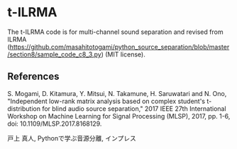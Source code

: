 # t-ILRMA
The t-ILRMA code is for multi-channel sound separation and revised from ILRMA (https://github.com/masahitotogami/python_source_separation/blob/master/section8/sample_code_c8_3.py) (MIT license).

## References
S. Mogami, D. Kitamura, Y. Mitsui, N. Takamune, H. Saruwatari and N. Ono, "Independent low-rank matrix analysis based on complex student's t-distribution for blind audio source separation," 2017 IEEE 27th International Workshop on Machine Learning for Signal Processing (MLSP), 2017, pp. 1-6, doi: 10.1109/MLSP.2017.8168129.

戸上 真人, Pythonで学ぶ音源分離, インプレス
